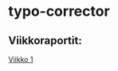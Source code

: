 # typo-corrector

## Viikkoraportit:

[Viikko 1](https://github.com/juhkure/typo-corrector/blob/main/dokumentaatio/viikko%201.txt)
